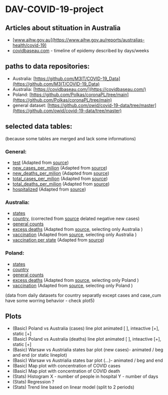 # DAV-COVID-19-project

## Articles about stituation in Australia
* [www.aihw.gov.au](https://www.aihw.gov.au/reports/australias-health/covid-19)
* [covidbaseau.com](https://covidbaseau.com/timeline/) - timeline of epidemy described by days/weeks

## paths to data repositories:
* Australia: [https://github.com/M3IT/COVID-19_Data](https://github.com/M3IT/COVID-19_Data)
* Australia: [https://covidbaseau.com/](https://covidbaseau.com/)
* Poland: [https://github.com/Polkas/coronaPL/tree/main](https://github.com/Polkas/coronaPL/tree/main)
* general dataset: [https://github.com/owid/covid-19-data/tree/master](https://github.com/owid/covid-19-data/tree/master)
## selected data tables:
(because some tables are merged and lack some informations)

### General:
* [test](https://github.com/D4S1/DAV-COVID-19-project/blob/main/data/COVID_test.csv) \(Adapted from [source](https://github.com/owid/covid-19-data/blob/master/public/data/testing/covid-testing-all-observations.csv)\)
* [new_cases_per_milion](https://github.com/D4S1/DAV-COVID-19-project/blob/main/data/COVID_new_cases_per_milion.csv) \(Adapted from [source](https://github.com/owid/covid-19-data/blob/master/public/data/cases_deaths/new_cases_per_million.csv)\)
* [new_deaths_per_milion](https://github.com/D4S1/DAV-COVID-19-project/blob/main/data/COVID_new_deaths_per_milion.csv) \(Adapted from [source](https://github.com/owid/covid-19-data/blob/master/public/data/cases_deaths/new_deaths_per_million.csv)\)
* [total_cases_per_milion](https://github.com/D4S1/DAV-COVID-19-project/blob/main/data/COVID_total_cases_per_milion.csv) \(Adapted from [source](https://github.com/owid/covid-19-data/blob/master/public/data/cases_deaths/total_cases_per_million.csv)\)
* [total_deaths_per_milion](https://github.com/D4S1/DAV-COVID-19-project/blob/main/data/COVID_total_deaths_per_milion.csv) \(Adapted from [source](https://github.com/owid/covid-19-data/blob/master/public/data/cases_deaths/total_deaths_per_million.csv)\)
* [hospitalized](https://github.com/D4S1/DAV-COVID-19-project/blob/main/data/COVID_hospital.csv) \(Adapted from [source](https://github.com/owid/covid-19-data/blob/master/public/data/hospitalizations/covid-hospitalizations.csv)\)


### Australia:
* [states](https://github.com/M3IT/COVID-19_Data/blob/master/Data/COVID_AU_state.csv)
* [country](https://github.com/D4S1/DAV-COVID-19-project/blob/main/data/COVID_AU_national.csv), \(corrected from [source](https://github.com/M3IT/COVID-19_Data/blob/master/Data/COVID_AU_national.csv) delated negative new cases\)
* [general counts](https://github.com/owid/covid-19-data/blob/master/public/data/cases_deaths/full_data.csv)
* [excess deaths](https://github.com/D4S1/DAV-COVID-19-project/blob/main/data/COVID_AU_excess.csv) \(Adapted from [source](https://github.com/owid/covid-19-data/blob/master/public/data/excess_mortality/excess_mortality.csv), selecting only Australia \)
* [vaccination](https://github.com/D4S1/DAV-COVID-19-project/blob/main/data/COVID_AU_vacc.csv) \(Adapted from [source](https://raw.githubusercontent.com/owid/covid-19-data/refs/heads/master/public/data/vaccinations/vaccinations.csv), selecting only Australia \)
* [vaccination per state](https://github.com/D4S1/DAV-COVID-19-project/blob/main/data/COVID_AU_vac_states.csv) \(Adapted from [source](https://covidbaseau.com/historical/?title=Jurisdiction%20Doses%20Administered&return=https://covidbaseau.com/vaccinations/)\)
 
### Poland:
* [states](https://github.com/Polkas/coronaPL/blob/main/gov/data/pow_df_full.csv.gz)
* [country](https://github.com/Polkas/coronaPL/blob/main/gov/data/pow_df_full.csv.gz)
* [general counts](https://github.com/owid/covid-19-data/blob/master/public/data/cases_deaths/full_data.csv)
* [excess deaths](https://github.com/D4S1/DAV-COVID-19-project/blob/main/data/COVID_PL_excess.csv) \(Adapted from [source](https://github.com/owid/covid-19-data/blob/master/public/data/excess_mortality/excess_mortality.csv), selecting only Poland \)
* [vaccination](https://github.com/D4S1/DAV-COVID-19-project/blob/main/data/COVID_PL_vacc.csv) \(Adapted from [source](https://raw.githubusercontent.com/owid/covid-19-data/refs/heads/master/public/data/vaccinations/vaccinations.csv), selecting only Poland \)

(data from daily datasets for country separatly except cases and case_cum have some worring behavior - check plot5)

## Plots

- (Basic) Poland vs Australia (cases) line  plot animated \[ \], inteactive \[+\], static \[+\]
- (Basic) Poland vs Australia (deaths) line  plot animated \[ \], inteactive \[+\], static \[+\]
- (Basic) Warsaw vs Austrialia states bar plot (new cases)- animated / beg and end (or static lineplot)
- (Basic) Warsaw vs Austrialia states bar plot (...)- animated / beg and end 
- (Basic) Map plot with concentration of COVID cases
- (Basic) Map plot with concentration of COVID death
- (Stats) Histogram X  - number of people in hospital Y -  number of days
- (Stats) Regression ? 
- (Stats) Trend line based on linear model (split to 2 periods)
